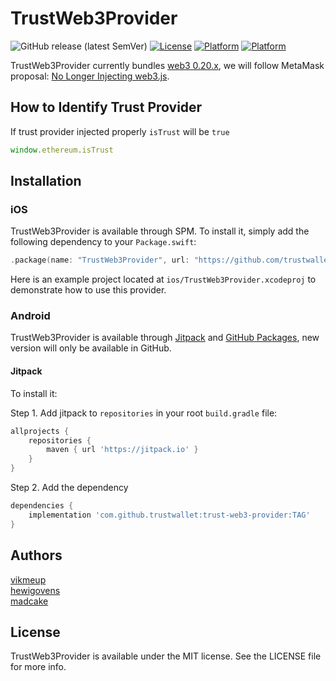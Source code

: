 # TrustWeb3Provider

![GitHub release (latest SemVer)](https://img.shields.io/github/v/release/trustwallet/trust-web3-provider)
[![License](https://img.shields.io/cocoapods/l/TrustWeb3Provider.svg?style=flat)](http://cocoapods.org/pods/TrustWeb3Provider)
[![Platform](https://img.shields.io/cocoapods/p/TrustWeb3Provider.svg?style=flat)](http://cocoapods.org/pods/TrustWeb3Provider)
[![Platform](https://img.shields.io/badge/platform-android-lightgrey.svg)](https://jitpack.io/#TrustWallet/trust-web3-provider/0.2.1)

TrustWeb3Provider currently bundles [web3 0.20.x](https://github.com/trustwallet/trust-web3-provider/blob/master/src/package.json#L22), we will follow MetaMask proposal: [No Longer Injecting web3.js](https://medium.com/metamask/no-longer-injecting-web3-js-4a899ad6e59e).

## How to Identify Trust Provider

If trust provider injected properly `isTrust` will be `true`

```javascript
window.ethereum.isTrust
```

## Installation

### iOS

TrustWeb3Provider is available through SPM. To install it, simply add the following dependency to your `Package.swift`:

```swift
.package(name: "TrustWeb3Provider", url: "https://github.com/trustwallet/trust-web3-provider", .branch("master")),
```

Here is an example project located at `ios/TrustWeb3Provider.xcodeproj` to demonstrate how to use this provider.

### Android

TrustWeb3Provider is available through [Jitpack](https://jitpack.io) and [GitHub Packages](https://github.com/trustwallet/trust-web3-provider/packages), new version will only be available in GitHub.

#### Jitpack

To install it:

Step 1. Add jitpack to `repositories` in your root `build.gradle` file:

```groovy
allprojects {
    repositories {
        maven { url 'https://jitpack.io' }
    }
}
```

Step 2. Add the dependency

```groovy
dependencies {
    implementation 'com.github.trustwallet:trust-web3-provider:TAG'
}
```

## Authors

[vikmeup](https://github.com/vikmeup)  
[hewigovens](https://github.com/hewigovens)  
[madcake](https://github.com/madcake)  

## License

TrustWeb3Provider is available under the MIT license. See the LICENSE file for more info.

